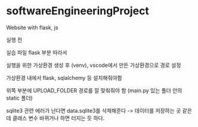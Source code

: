# softwareEngineeringProject
Website with flask, js

실행 전

실습 파일 flask 부분 따라서

실행을 위한 가상환경 생성 후 (venv), vscode에서 만든 가상환경으로 경로 설정

가상환경 내에서 flask, sqlalchemy 등 설치해줘야함

위쪽 부분에 UPLOAD_FOLDER 경로를 잘 맞춰줘야 함 (main.py 있는 폴더 안의 static 폴더)

sqlite3 관련 에러가 난다면 data.sqlite3를 삭제해준다
	-> 데이터를 저장하는 곳 같은데 클래스 변수 바뀌거나 하면 터지는 듯 하다.
